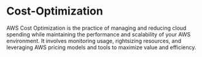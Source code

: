 # Cost-Optimization
AWS Cost Optimization is the practice of managing and reducing cloud spending while maintaining the performance and scalability of your AWS environment. It involves monitoring usage, rightsizing resources, and leveraging AWS pricing models and tools to maximize value and efficiency.
